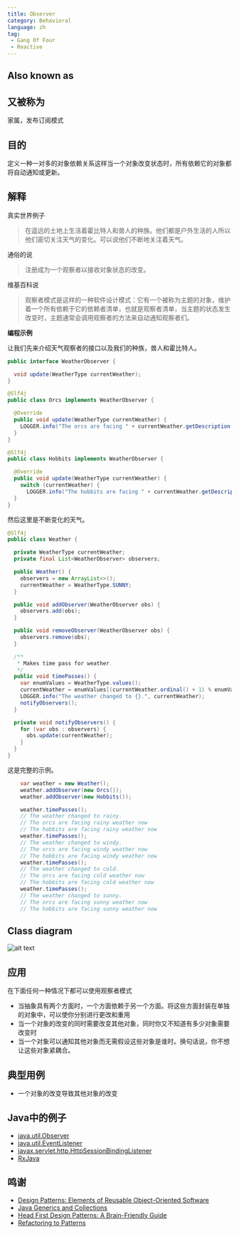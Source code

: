 ```yaml
---
title: Observer
category: Behavioral
language: zh
tag:
 - Gang Of Four
 - Reactive
---
```


## Also known as

## 又被称为

家属，发布订阅模式

## 目的

定义一种一对多的对象依赖关系这样当一个对象改变状态时，所有依赖它的对象都将自动通知或更新。

## 解释

真实世界例子

> 在遥远的土地上生活着霍比特人和兽人的种族。他们都是户外生活的人所以他们密切关注天气的变化。可以说他们不断地关注着天气。

通俗的说

> 注册成为一个观察者以接收对象状态的改变。

维基百科说

> 观察者模式是这样的一种软件设计模式：它有一个被称为主题的对象，维护着一个所有依赖于它的依赖者清单，也就是观察者清单，当主题的状态发生改变时，主题通常会调用观察者的方法来自动通知观察者们。

**编程示例**

让我们先来介绍天气观察者的接口以及我们的种族，兽人和霍比特人。

```java
public interface WeatherObserver {

  void update(WeatherType currentWeather);
}

@Slf4j
public class Orcs implements WeatherObserver {

  @Override
  public void update(WeatherType currentWeather) {
    LOGGER.info("The orcs are facing " + currentWeather.getDescription() + " weather now");
  }
}

@Slf4j
public class Hobbits implements WeatherObserver {

  @Override
  public void update(WeatherType currentWeather) {
    switch (currentWeather) {
      LOGGER.info("The hobbits are facing " + currentWeather.getDescription() + " weather now");
  }
}
```

然后这里是不断变化的天气。

```java
@Slf4j
public class Weather {

  private WeatherType currentWeather;
  private final List<WeatherObserver> observers;

  public Weather() {
    observers = new ArrayList<>();
    currentWeather = WeatherType.SUNNY;
  }

  public void addObserver(WeatherObserver obs) {
    observers.add(obs);
  }

  public void removeObserver(WeatherObserver obs) {
    observers.remove(obs);
  }

  /**
   * Makes time pass for weather.
   */
  public void timePasses() {
    var enumValues = WeatherType.values();
    currentWeather = enumValues[(currentWeather.ordinal() + 1) % enumValues.length];
    LOGGER.info("The weather changed to {}.", currentWeather);
    notifyObservers();
  }

  private void notifyObservers() {
    for (var obs : observers) {
      obs.update(currentWeather);
    }
  }
}
```

这是完整的示例。

```java
    var weather = new Weather();
    weather.addObserver(new Orcs());
    weather.addObserver(new Hobbits());

    weather.timePasses();
    // The weather changed to rainy.
    // The orcs are facing rainy weather now
    // The hobbits are facing rainy weather now
    weather.timePasses();
    // The weather changed to windy.
    // The orcs are facing windy weather now
    // The hobbits are facing windy weather now
    weather.timePasses();
    // The weather changed to cold.
    // The orcs are facing cold weather now
    // The hobbits are facing cold weather now
    weather.timePasses();
    // The weather changed to sunny.
    // The orcs are facing sunny weather now
    // The hobbits are facing sunny weather now
```

## Class diagram

![alt text](./etc/observer.png "Observer")

## 应用

在下面任何一种情况下都可以使用观察者模式

* 当抽象具有两个方面时，一个方面依赖于另一个方面。将这些方面封装在单独的对象中，可以使你分别进行更改和重用
* 当一个对象的改变的同时需要改变其他对象，同时你又不知道有多少对象需要改变时
* 当一个对象可以通知其他对象而无需假设这些对象是谁时。换句话说，你不想让这些对象紧耦合。

## 典型用例

* 一个对象的改变导致其他对象的改变

## Java中的例子

* [java.util.Observer](http://docs.oracle.com/javase/8/docs/api/java/util/Observer.html)
* [java.util.EventListener](http://docs.oracle.com/javase/8/docs/api/java/util/EventListener.html)
* [javax.servlet.http.HttpSessionBindingListener](http://docs.oracle.com/javaee/7/api/javax/servlet/http/HttpSessionBindingListener.html)
* [RxJava](https://github.com/ReactiveX/RxJava)

## 鸣谢

* [Design Patterns: Elements of Reusable Object-Oriented Software](https://www.amazon.com/gp/product/0201633612/ref=as_li_tl?ie=UTF8&camp=1789&creative=9325&creativeASIN=0201633612&linkCode=as2&tag=javadesignpat-20&linkId=675d49790ce11db99d90bde47f1aeb59)
* [Java Generics and Collections](https://www.amazon.com/gp/product/0596527756/ref=as_li_tl?ie=UTF8&camp=1789&creative=9325&creativeASIN=0596527756&linkCode=as2&tag=javadesignpat-20&linkId=246e5e2c26fe1c3ada6a70b15afcb195)
* [Head First Design Patterns: A Brain-Friendly Guide](https://www.amazon.com/gp/product/0596007124/ref=as_li_tl?ie=UTF8&camp=1789&creative=9325&creativeASIN=0596007124&linkCode=as2&tag=javadesignpat-20&linkId=6b8b6eea86021af6c8e3cd3fc382cb5b)
* [Refactoring to Patterns](https://www.amazon.com/gp/product/0321213351/ref=as_li_tl?ie=UTF8&camp=1789&creative=9325&creativeASIN=0321213351&linkCode=as2&tag=javadesignpat-20&linkId=2a76fcb387234bc71b1c61150b3cc3a7)
